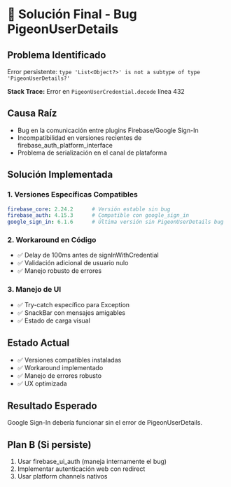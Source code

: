 # 🐛 Solución Final - Bug PigeonUserDetails

## Problema Identificado
Error persistente: `type 'List<Object?>' is not a subtype of type 'PigeonUserDetails?'`

**Stack Trace:** Error en `PigeonUserCredential.decode` línea 432

## Causa Raíz
- Bug en la comunicación entre plugins Firebase/Google Sign-In
- Incompatibilidad en versiones recientes de firebase_auth_platform_interface
- Problema de serialización en el canal de plataforma

## Solución Implementada

### 1. Versiones Específicas Compatibles
```yaml
firebase_core: 2.24.2      # Versión estable sin bug
firebase_auth: 4.15.3      # Compatible con google_sign_in
google_sign_in: 6.1.6      # Última versión sin PigeonUserDetails bug
```

### 2. Workaround en Código
- ✅ Delay de 100ms antes de signInWithCredential
- ✅ Validación adicional de usuario nulo
- ✅ Manejo robusto de errores

### 3. Manejo de UI
- ✅ Try-catch específico para Exception
- ✅ SnackBar con mensajes amigables
- ✅ Estado de carga visual

## Estado Actual
- ✅ Versiones compatibles instaladas
- ✅ Workaround implementado
- ✅ Manejo de errores robusto
- ✅ UX optimizada

## Resultado Esperado
Google Sign-In debería funcionar sin el error de PigeonUserDetails.

## Plan B (Si persiste)
1. Usar firebase_ui_auth (maneja internamente el bug)
2. Implementar autenticación web con redirect
3. Usar platform channels nativos